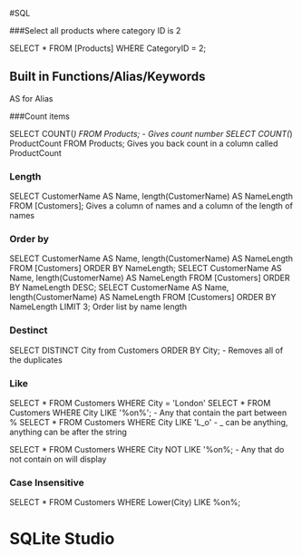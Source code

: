 #SQL

###Select all products where category ID is 2

SELECT * FROM [Products] WHERE CategoryID = 2;

## Built in Functions/Alias/Keywords

AS for Alias

###Count items

SELECT COUNT(*) FROM Products; - Gives count number
SELECT COUNT(*) ProductCount FROM Products; Gives you back count in a column called ProductCount

### Length

SELECT CustomerName AS Name, length(CustomerName) AS NameLength FROM [Customers];
Gives a column of names and a column of the length of names


### Order by
SELECT CustomerName AS Name, length(CustomerName) AS NameLength FROM [Customers] ORDER BY NameLength;
SELECT CustomerName AS Name, length(CustomerName) AS NameLength FROM [Customers] ORDER BY NameLength DESC;
SELECT CustomerName AS Name, length(CustomerName) AS NameLength FROM [Customers] ORDER BY NameLength LIMIT 3;
Order list by name length

### Destinct
SELECT DISTINCT City from Customers ORDER BY City; - Removes all of the duplicates

### Like
SELECT * FROM Customers WHERE City = 'London'
SELECT * FROM Customers WHERE City LIKE '%on%'; - Any that contain the part between %
SELECT * FROM Customers WHERE City LIKE 'L_o' - _ can be anything, anything can be after the string

SELECT * FROM Customers WHERE City NOT LIKE '%on%; - Any that do not contain on will display

### Case Insensitive

SELECT * FROM Customers WHERE Lower(City) LIKE %on%;


# SQLite Studio
